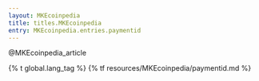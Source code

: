```yaml
---
layout: MKEcoinpedia
title: titles.MKEcoinpedia
entry: MKEcoinpedia.entries.paymentid
---
```


@MKEcoinpedia_article

{% t global.lang_tag %}
{% tf resources/MKEcoinpedia/paymentid.md %}
